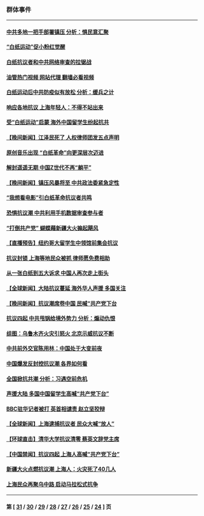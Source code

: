 ### 群体事件
---
#### [中共多地一把手部署镇压 分析：惧民意汇聚](../../pages/ncid279/n13878085.md?12050845) 
#### [“白纸运动”促小粉红觉醒](../../pages/ncid279/n13877842.md?12050845) 
#### [白纸抗议者和中共网络审查的拉锯战](../../pages/ncid279/n13877688.md?12050845) 
#### [油管热门视频 网站代理 翻墙必看视频](http://138.2.39.72:81/youtube.html?epic-marker?12050845)
#### [白纸运动后中共防疫似有放松 分析：缓兵之计](../../pages/ncid279/n13877425.md?12050845) 
#### [响应各地抗议 上海年轻人：不得不站出来](../../pages/ncid279/n13876261.md?12050845) 
#### [受“白纸运动”启蒙 海外中国留学生纷起抗共](../../pages/ncid279/n13876919.md?12050845) 
#### [【晚间新闻】江泽民死了 人权律师团发五点声明](../../pages/ncid279/n13876603.md?12050845) 
#### [原创音乐出现 “白纸革命”向更深层次迈进](../../pages/ncid279/n13876509.md?12050845) 
#### [解封遥遥无期 中国Z世代不再“躺平”](../../pages/ncid279/n13876294.md?12050845) 
#### [【晚间新闻】镇压风暴将至 中共政法委紧急定性](../../pages/ncid279/n13875432.md?12050845) 
#### [“我想看电影”引白纸革命抗议者共鸣](../../pages/ncid279/n13875742.md?12050845) 
#### [恐惧抗议潮 中共利用手机数据审查参与者](../../pages/ncid279/n13875552.md?12050845) 
#### [“打倒共产党” 蝴蝶藉新疆大火搧起飓风](../../pages/ncid279/n13875241.md?12050845) 
#### [【直播预告】纽约哥大留学生中领馆前集会抗议](../../pages/ncid279/n13875540.md?12050845) 
#### [抗议封锁 上海等地民众被抓 律师愿免费相助](../../pages/ncid279/n13875401.md?12050845) 
#### [从一张白纸到五大诉求 中国人再次走上街头](../../pages/ncid279/n13874898.md?12050845) 
#### [【全球新闻】大陆抗议蔓延 海外华人声援 多国关注](../../pages/ncid279/n13874875.md?12050845) 
#### [【晚间新闻】抗议潮席卷中国 民喊“共产党下台](../../pages/ncid279/n13875348.md?12050845) 
#### [抗议四起 中共甩锅给境外势力 分析：煽动仇恨](../../pages/ncid279/n13875072.md?12050845) 
#### [组图：乌鲁木齐火灾引怒火 北京示威抗议不断](../../pages/ncid279/n13874830.md?12050845) 
#### [中共前外交官陈用林：中国处于大变前夜](../../pages/ncid279/n13874588.md?12050845) 
#### [中国爆发反封控抗议潮 各界如何看](../../pages/ncid279/n13874924.md?12050845) 
#### [全国掀抗共潮 分析：习遇空前危机](../../pages/ncid279/n13874792.md?12050845) 
#### [声援大陆 多国中国留学生高喊“共产党下台”](../../pages/ncid279/n13874793.md?12050845) 
#### [BBC驻华记者被打 英首相谴责 赵立坚狡辩](../../pages/ncid279/n13874710.md?12050845) 
#### [【全球新闻】上海逮捕抗议者 民众大喊“放人”](../../pages/ncid279/n13874573.md?12050845) 
#### [【环球直击】清华大学抗议清零 蔡英文辞党主席](../../pages/ncid279/n13874575.md?12050845) 
#### [【中国禁闻】抗议四起 上海人高喊“共产党下台”](../../pages/ncid279/n13874574.md?12050845) 
#### [新疆大火点燃抗议潮 上海人：火灾死了40几人](../../pages/ncid279/n13874541.md?12050845) 
#### [上海民众再聚乌中路 启动马拉松式抗争](../../pages/ncid279/n13874232.md?12050845) 

---
#### 第 [ [31](./31.md?12050845) / [30](./30.md?12050845) / [29](./29.md?12050845) / [28](./28.md?12050845) / [27](./27.md?12050845) / [26](./26.md?12050845) / [25](./25.md?12050845) / [24](./24.md?12050845) ] 页
